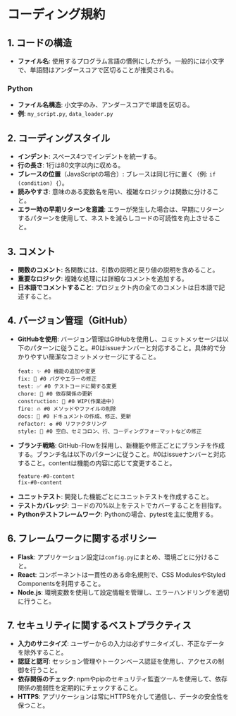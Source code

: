# コーディング規約

## 1. コードの構造
- **ファイル名**: 使用するプログラム言語の慣例にしたがう。一般的には小文字で、単語間はアンダースコアで区切ることが推奨される。

### Python
- **ファイル名構造**: 小文字のみ、アンダースコアで単語を区切る。
- **例**: `my_script.py`, `data_loader.py`

## 2. コーディングスタイル
- **インデント**: スペース4つでインデントを統一する。
- **行の長さ**: 1行は80文字以内に収める。
- **ブレースの位置**（JavaScriptの場合）: ブレースは同じ行に置く（例: `if (condition) {`）。
- **読みやすさ**: 意味のある変数名を用い、複雑なロジックは関数に分けること。
- **エラー時の早期リターンを意識**: エラーが発生した場合は、早期にリターンするパターンを使用して、ネストを減らしコードの可読性を向上させること。

## 3. コメント
- **関数のコメント**: 各関数には、引数の説明と戻り値の説明を含めること。
- **重要なロジック**: 複雑な処理には詳細なコメントを追加する。
- **日本語でコメントすること**: プロジェクト内の全てのコメントは日本語で記述すること。

## 4. バージョン管理（GitHub）
- **GitHubを使用**: バージョン管理はGitHubを使用し、コミットメッセージは以下のパターンに従うこと。#0はissueナンバーと対応すること。具体的で分かりやすい簡潔なコミットメッセージにすること。
    ```
    feat: ✨ #0 機能の追加や変更
    fix: 🐛 #0 バグやエラーの修正
    test: ✅ #0 テストコードに関する変更
    chore: 🧹 #0 依存関係の更新
    construction: 🚧 #0 WIP(作業途中)
    fire: 🔥 #0 メソッドやファイルの削除
    docs: 📝 #0 ドキュメントの作成、修正、更新
    refactor: ♻️ #0 リファクタリング
    style: 👕 #0 空白、セミコロン、行、コーディングフォーマットなどの修正
    ```
- **ブランチ戦略**: GitHub-Flowを採用し、新機能や修正ごとにブランチを作成する。ブランチ名は以下のパターンに従うこと。#0はissueナンバーと対応すること。contentは機能の内容に応じて変更すること。
    ```
    feature-#0-content
    fix-#0-content
    ```
- **ユニットテスト**: 開発した機能ごとにユニットテストを作成すること。
- **テストカバレッジ**: コードの70%以上をテストでカバーすることを目指す。
- **Pythonテストフレームワーク**: Pythonの場合、pytestを主に使用する。

## 6. フレームワークに関するポリシー
- **Flask**: アプリケーション設定は`config.py`にまとめ、環境ごとに分けること。
- **React**: コンポーネントは一貫性のある命名規則で、CSS ModulesやStyled Componentsを利用すること。
- **Node.js**: 環境変数を使用して設定情報を管理し、エラーハンドリングを適切に行うこと。

## 7. セキュリティに関するベストプラクティス
- **入力のサニタイズ**: ユーザーからの入力は必ずサニタイズし、不正なデータを除外すること。
- **認証と認可**: セッション管理やトークンベース認証を使用し、アクセスの制御を行うこと。
- **依存関係のチェック**: npmやpipのセキュリティ監査ツールを使用して、依存関係の脆弱性を定期的にチェックすること。
- **HTTPS**: アプリケーションは常にHTTPSを介して通信し、データの安全性を保つこと。
